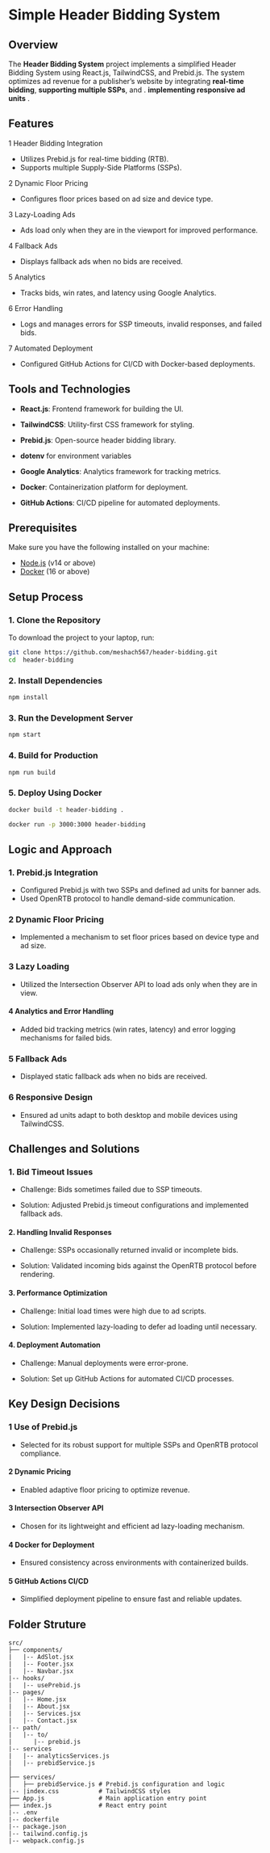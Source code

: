 # Simple Header Bidding System

## Overview

The **Header Bidding System**  project implements a simplified Header Bidding System using React.js, TailwindCSS, and Prebid.js. The system optimizes ad revenue for a publisher’s website by integrating **real-time bidding**, **supporting multiple  SSPs**, and . **implementing responsive ad units** .

## Features

1 Header Bidding Integration

- Utilizes Prebid.js for real-time bidding (RTB).
- Supports multiple Supply-Side Platforms (SSPs).

2 Dynamic Floor Pricing

- Configures floor prices based on ad size and device type.

3 Lazy-Loading Ads

- Ads load only when they are in the viewport for improved performance.

4 Fallback Ads

- Displays fallback ads when no bids are received.

5 Analytics

- Tracks bids, win rates, and latency using Google Analytics.

6 Error Handling

- Logs and manages errors for SSP timeouts, invalid responses, and failed bids.

7 Automated Deployment

- Configured GitHub Actions for CI/CD with Docker-based deployments.

## Tools and Technologies

- **React.js**: Frontend framework for building the UI.

- **TailwindCSS**: Utility-first CSS framework for styling.

- **Prebid.js**: Open-source header bidding library.

- **dotenv** for environment variables

- **Google Analytics**: Analytics framework for tracking metrics.

- **Docker**: Containerization platform for deployment.

- **GitHub Actions**: CI/CD pipeline for automated deployments.

## Prerequisites

Make sure you have the following installed on your machine:

- [Node.js](https://nodejs.org/) (v14 or above)
- [Docker](https://docs.docker.com/desktop/setup/install/windows-install/) (16 or above)

## Setup Process

### 1. Clone the Repository

To download the project to your laptop, run:

```bash
git clone https://github.com/meshach567/header-bidding.git
cd  header-bidding 

```

### 2. Install Dependencies

```bash
npm install 

```

### 3. Run the Development Server

```bash
npm start

```

### 4. Build for Production

```bash
npm run build

```

### 5. Deploy Using Docker

```bash
docker build -t header-bidding .

```

```bash
docker run -p 3000:3000 header-bidding

```

## Logic and Approach

### 1. Prebid.js Integration

- Configured Prebid.js with two SSPs and defined ad units for banner ads.
- Used OpenRTB protocol to handle demand-side communication.

### 2 Dynamic Floor Pricing

- Implemented a mechanism to set floor prices based on device type and ad size.

### 3 Lazy Loading

- Utilized the Intersection Observer API to load ads only when they are in view.

#### 4 Analytics and Error Handling

- Added bid tracking metrics (win rates, latency) and error logging mechanisms for failed bids.

### 5 Fallback Ads

- Displayed static fallback ads when no bids are received.

### 6 Responsive Design

- Ensured ad units adapt to both desktop and mobile devices using TailwindCSS.

## Challenges and Solutions

### 1. Bid Timeout Issues

- Challenge: Bids sometimes failed due to SSP timeouts.

- Solution: Adjusted Prebid.js timeout configurations and implemented fallback ads.

#### 2. Handling Invalid Responses

- Challenge: SSPs occasionally returned invalid or incomplete bids.

- Solution: Validated incoming bids against the OpenRTB protocol before rendering.

#### 3. Performance Optimization

- Challenge: Initial load times were high due to ad scripts.

- Solution: Implemented lazy-loading to defer ad loading until necessary.

#### 4. Deployment Automation

- Challenge: Manual deployments were error-prone.

- Solution: Set up GitHub Actions for automated CI/CD processes.

## Key Design Decisions

### 1 Use of Prebid.js

- Selected for its robust support for multiple SSPs and OpenRTB protocol compliance.

#### 2 Dynamic Pricing

- Enabled adaptive floor pricing to optimize revenue.

#### 3 Intersection Observer API

- Chosen for its lightweight and efficient ad lazy-loading mechanism.

#### 4 Docker for Deployment

- Ensured consistency across environments with containerized builds.

#### 5 GitHub Actions CI/CD

- Simplified deployment pipeline to ensure fast and reliable updates.

## Folder Struture

```
src/
├── components/
|   |-- AdSlot.jsx
|   |-- Footer.jsx
|   |-- Navbar.jsx
|-- hooks/
|   |-- usePrebid.js
|-- pages/
|   |-- Home.jsx
|   |-- About.jsx
|   |-- Services.jsx
|   |-- Contact.jsx 
|-- path/
|   |-- to/
|      |-- prebid.js
|-- services
|   |-- analyticsServices.js
|   |-- prebidService.js
│          
├── services/
│   ├── prebidService.js # Prebid.js configuration and logic
|-- |index.css           # TailwindCSS styles
├── App.js               # Main application entry point
├── index.js             # React entry point
|-- .env
|-- dockerfile
|-- package.json
|-- tailwind.config.js
|-- webpack.config.js
```
